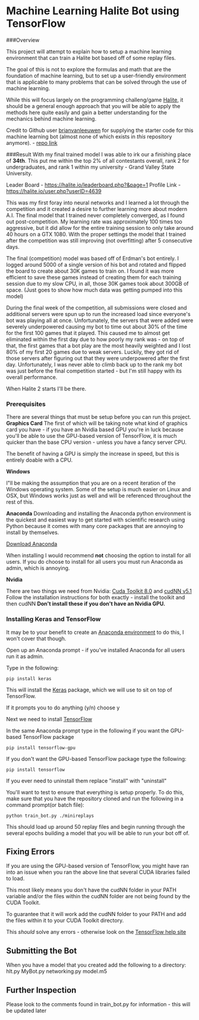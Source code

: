 # Machine Learning Halite Bot using TensorFlow
###Overview

This project will attempt to explain how to setup a machine learning environment that can train a Halite bot based off of some replay files.

The goal of this is not to explore the formulas and math that are the foundation of machine learning, but to set up a user-friendly environment that is applicable to many problems that can be solved through the use of machine learning.

While this will focus largely on the programming challeng/game [Halite](halite.io), 
it should be a general enough approach that you will be able to apply the methods here
 quite easily and gain a better understanding for the mechanics behind machine learning.


Credit to Github user [brianvanleeuwen](https://github.com/brianvanleeuwen) for supplying the starter code for this machine
learning bot (almost none of which exists in _this_ repository anymore). - [repo link](https://github.com/brianvanleeuwen/Halite-ML-starter-bot)

###Result
With my final trained model I was able to irk our a finishing place of **34th**. This put me within the top 2% of all
contestants overall, rank 2 for undergraduates, and rank 1 within my university - Grand Valley State University.

Leader Board - https://halite.io/leaderboard.php?&page=1 Profile Link - https://halite.io/user.php?userID=4639

This was my first foray into neural networks and I learned a lot through the competition and it created a desire
to further learning more about modern A.I. The final model that I trained never completely converged, as I
found out post-competition. My learning rate was approximately 100 times too aggressive, but it did allow
for the entire training session to only take around 40 hours on a GTX 1080. With the proper settings the model
that I trained after the competition was still improving (not overfitting) after 5 consecutive days.

The final (competition) model was based off of Erdman's bot entirely. I logged around 5000 of a single version 
of his bot and rotated and flipped the board to create about 30K games to train on. I found it was more efficient
to save these games instead of creating them for each training session due to my slow CPU, in all, those 30K
games took about 300GB of space. (Just goes to show how much data was getting pumped into this model)

During the final week of the competition, all submissions were closed and additional servers were spun 
up to run the increased load since everyone's bot was playing all at once. Unfortunately, the servers that
were added were severely underpowered causing my bot to time out about 30% of the time for the first 100 
games that it played. This caused me to almost get eliminated within the first day due to how poorly my rank
was - on top of that, the first games that a bot play are the most heavily weighted and I lost 80%
of my first 20 games due to weak servers. Luckily, they got rid of those servers after figuring out that
they were underpowered after the first day. Unfortunately, I was never able to climb back up to the rank
my bot was just before the final competition started - but I'm still happy with its overall performance.

When Halite 2 starts I'll be there.

### Prerequisites



There are several things that must be setup before you can run this project.
**Graphics Card**
The first of which will be taking note what kind of graphics card you have - if you have an
Nvidia based GPU you're in luck because you'll be able to use the GPU-based version of TensorFlow,
it is much quicker than the base CPU version - unless you have a fancy server CPU.

The benefit of having a GPU is simply the increase in speed, but this is entirely doable
with a CPU.

**Windows**

I"ll be making the assumption that you are on a recent iteration of the Windows operating system.
Some of the setup is much easier on Linux and OSX, but Windows works just as well and will
be referenced throughout the rest of this.


**Anaconda**
Downloading and installing the Anaconda python environment is the quickest and easiest way to 
get started with scientific research using Python because it comes with many core packages
that are annoying to install by themselves. 

[Download Anaconda](https://www.continuum.io/downloads)

When installing I would recommend **not** choosing the option to install for all users. If
you do choose to install for all users you must run Anaconda as admin, which is annoying.


**Nvidia**

There are two things we need from Nvidia: [Cuda Toolkit 8.0](https://developer.nvidia.com/cuda-toolkit) 
and [cudNN v5.1](https://developer.nvidia.com/cudnn)
Follow the installation instructions for both exactly - install the toolkit and then cudNN
**Don't install these if you don't have an Nvidia GPU.**


### Installing Keras and TensorFlow

It may be to your benefit to create an [Anaconda environment](https://www.tensorflow.org/get_started/os_setup#anaconda_installation)
 to do this, I won't cover that though.

Open up an Anaconda prompt - if you've installed Anaconda for all users run it as admin.

Type in the following:


```
pip install keras
```

This will install the [Keras](https://keras.io/) package, which we will use to sit on top of TensorFlow.

If it prompts you to do anything (y/n) choose y

Next we need to install [TensorFlow](https://www.tensorflow.org/get_started/os_setup)

In the same Anaconda prompt type in the following if you want the GPU-based TensorFlow package

```
pip install tensorflow-gpu
```


If you don't want the GPU-based TensorFlow package type the following:
```
pip install tensorflow
```


If you ever need to uninstall them replace "install" with "uninstall"


You'll want to test to ensure that everything is setup properly.
To do this, make sure that you have the repository cloned and run the following 
in a command prompt(or batch file):

```
python train_bot.py ./minireplays
```

This should load up around 50 replay files and begin running through the several epochs
building a model that you will be able to run your bot off of.

## Fixing Errors

If you are using the GPU-based version of TensorFlow, you might have ran into an issue
when you ran the above line that several CUDA libraries failed to load.

This most likely means you don't have the cudNN folder in your PATH variable and/or the files
within the cudNN folder are not being found by the CUDA Toolkit.

To guarantee that it will work add the cudNN folder to your PATH and add the files
within it to your CUDA Toolkit directory.

This _should_ solve any errors - otherwise look on the 
[TensorFlow help site](https://www.tensorflow.org/get_started/os_setup#common_problems)


## Submitting the Bot

When you have a model that you created add the following to a directory:
hlt.py
MyBot.py
networking.py
model.m5

## Further Inspection

Please look to the comments found in train_bot.py for information - this will be updated later


